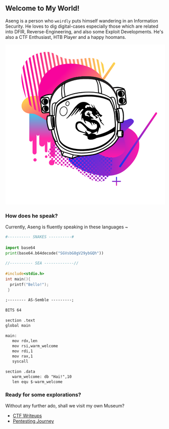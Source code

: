 ## Welcome to My World!

Aseng is a person who `weirdly` puts himself wandering in an Information Security. He loves to dig digital-cases especially those which are related into DFIR, Reverse-Engineering, and also some Exploit Developments.
He's also a CTF Enthusiast, HTB Player and a happy hoomans.

<img src="images/astronaut.png" />

### How does he speak?

Currently, Aseng is fluently speaking in these languages ~
```python
#---------- SNAKES ----------#

import base64
print(base64.b64decode("SGVsbG8gV29ybGQh"))
```
```C
//---------- SEA -------------//

#include<stdio.h>
int main(){
  printf("Bello!");
 }
``` 
 ```assembly
 ;-------- AS-Semble ---------;
 
 BITS 64
 
 section .text
 global main
 
 main:
    mov rdx,len
    mov rsi,warm_welcome
    mov rdi,1
    mov rax,1
    syscall
 
 section .data
    warm_welcome: db "Hai!",10
    len equ $-warm_welcome
 
```


### Ready for some explorations?

Without any further ado, shall we visit my own Museum?

* [CTF Writeups](https://github.com/as3ng/aseng/blob/main/writeups/test)
* [Pentesting Journey](https://github.com/as3ng/aseng/blob/main/Pentesting_Journey/test)

